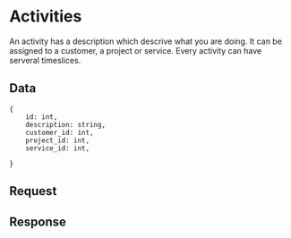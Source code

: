 # Activities

An activity has a description which descrive what you are doing. It can be
assigned to a customer, a project or service. Every activity can have serveral
timeslices.

## Data
```
{
    id: int,
    description: string,
    customer_id: int,
    project_id: int,
    service_id: int,

}
```

## Request

## Response